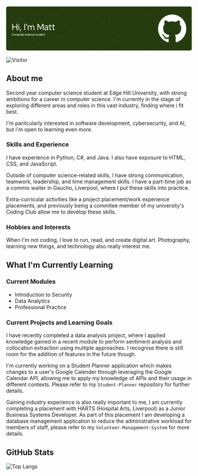 ![Header](github-header-image.png)

![Visitor](https://visitor-badge.laobi.icu/badge?page_id=Mattytomo365.Mattytomo365)

## About me
Second year computer science student at Edge Hill University, with strong ambitions for a career in computer science. I'm currently in the stage of exploring different areas and roles in this vast industry, finding where i fit best.

I'm paritcularly interested in software development, cybersecurity, and AI, but i'm open to learning even more.

### Skills and Experience
I have experience in Python, C#, and Java. I also have exposure to HTML, CSS, and JavaScript.

Outside of computer science-related skills, I have strong communication, teamwork, leadership, and time management skills. I have a part-time job as a commis waiter in Gaucho, Liverpool, where I put these skills into practice.

Extra-curricular activities like a project placement/work experience placements, and previously being a commitee member of my university's Coding Club allow me to develop these skills.

### Hobbies and Interests
When I'm not coding, I love to run, read, and create digital art. Photography, learning new things, and technology also really interest me.

## What I'm Currently Learning
### Current Modules
* Introduction to Security
* Data Analytics
* Professional Practice

### Current Projects and Learning Goals

I have recently completed a data analysis project, where I applied knowledge gained in a recent module to perform sentiment analysis and collocation extraction using multiple approaches. I recognise there is still room for the addition of features in the future though.

I'm currently working on a Student Planner application which makes changes to a user's Google Calender through leveraging the Google Calendar API, allowing me to apply my knowledge of APIs and their usage in different contexts. Please refer to my `Student-Planner` repository for further details.

Gaining industry experience is also really important to me, I am currently completing a placement with HARTS (Hospital Arts, Liverpool) as a Junior Business Systems Developer. As part of this placement I am developing a database management application to reduce the administrative workload for members of staff, please refer to my `Volunteer-Management-System` for more details.

## GitHub Stats
![Top Langs](https://github-readme-stats.vercel.app/api/top-langs/?username=Mattytomo365&layout=compact)



